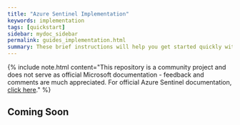 ```yaml
---
title: "Azure Sentinel Implementation"
keywords: implementation
tags: [quickstart]
sidebar: mydoc_sidebar
permalink: guides_implementation.html
summary: These brief instructions will help you get started quickly with Azure Sentinel and security analytics best practices / guidance.
---
```


{% include note.html content="This repository is a community project and does not serve as official Microsoft documentation - feedback and comments are much appreciated. For official Azure Sentinel documentation, <a alt='Azure Sentinel Documentation' href='https://docs.microsoft.com/en-us/azure/sentinel/'>click here</a>." %}

## Coming Soon
